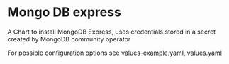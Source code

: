 # Mongo DB express

A Chart to install MongoDB Express, uses credentials stored in a secret created by MongoDB community operator

For possible configuration options see [values-example.yaml](values-example.yaml), [values.yaml](values.yaml)
